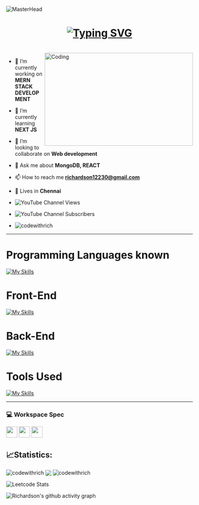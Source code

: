 ![MasterHead](https://www.digitalsolutionservices.com/img/services/web%20development.gif)
<h1 align='center'><a id="typo" href="https://git.io/typing-svg"><img src="https://readme-typing-svg.demolab.com?font=roboto+mono&weight=600&size=25&duration=3000&pause=1000&color=F7F7F7&center=true&width=435&lines=Hi%2C+I'm+Richardson.D;+I'm+a+UI%2FUX+Designer;I'm+a+MERN+stack+Developer";+"I'm+a+FREELANCER" alt="Typing SVG" /></a></h1>

<br>
<img align="right" alt="Coding" height='250' width="400" src="https://user-images.githubusercontent.com/74038190/229223263-cf2e4b07-2615-4f87-9c38-e37600f8381a.gif")

<p align="left"> 
  
- 🔭 I’m currently working on **MERN STACK DEVELOPMENT**
  
- 🌱 I’m currently learning **NEXT JS**

- 👯 I’m looking to collaborate on **Web development**
  
- 💬 Ask me about **MongoDB, REACT**
  
- 📫 How to reach me **richardson12230@gmail.com**
  
- 📌 Lives in **Chennai**
  
- ![YouTube Channel Views](https://img.shields.io/youtube/channel/views/UCng-oxmMa6tYqriGB5OJrFw)
  
- ![YouTube Channel Subscribers](https://img.shields.io/youtube/channel/subscribers/UCng-oxmMa6tYqriGB5OJrFw)
  
- <img src="https://komarev.com/ghpvc/?username=codewithrich&label=Github%20Profile%20views&color=0e75b6&style=plastic" alt="codewithrich" /> </p>


<hr>

# Programming Languages known
[![My Skills](https://skillicons.dev/icons?i=c,cpp,py,java,js)](https://skillicons.dev)
<br/>

# Front-End
[![My Skills](https://skillicons.dev/icons?i=html,css,sass,bootstrap,materialui,js,react,nextjs,figma)](https://skillicons.dev)
<br/>

# Back-End
[![My Skills](https://skillicons.dev/icons?i=mysql,nodejs,express,mongodb)](https://skillicons.dev)
<br />

# Tools Used
[![My Skills](https://skillicons.dev/icons?i=vscode,idea,docker,blender,linux,xd,ps,netlify,figma,postman,git,github)](https://skillicons.dev)
<hr>

### 💻 Workspace Spec
<img height="30" src="https://img.shields.io/badge/HP-Victus-ED1C24?style=for-the-badge&logo=hp&logoColor=white"/> <img height="30" src="https://img.shields.io/badge/NVIDIA-RTX3060-76B900?style=for-the-badge&logo=nvidia&logoColor=white"/>  <img height="30" src="https://img.shields.io/badge/AMD-Ryzen_5_5000H-ED1C24?style=for-the-badge&logo=amd&logoColor=white"/> 


<h2>📈Statistics:</h2>

<img align="center" src="https://github-readme-stats.vercel.app/api/top-langs/?username=codewithrich&layout=compact&theme=dark" alt="codewithrich"/>

<img align="center" src = "https://github-readme-stats.vercel.app/api?username=codewithrich&show_icons=true&theme=dark"/>

<img align="center" src="https://github-readme-streak-stats.herokuapp.com/?user=codewithrich&theme=dark" alt="codewithrich"/>

![Leetcode Stats](https://leetcard.jacoblin.cool/Richardson2003?theme=wtf&font=PT%20Sans%20Caption)

![Richardson's github activity graph](https://github-readme-activity-graph.vercel.app/graph?username=codewithrich&bg_color=000000&color=ffffff&line=37ff00&point=ffffff&area=true&hide_border=true)
